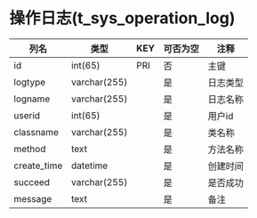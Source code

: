 # 操作日志(t_sys_operation_log)
| 列名   | 类型   | KEY  | 可否为空 | 注释   |
| ---- | ---- | ---- | ---- | ---- |
|id|int(65)|PRI|否|主键|
|logtype|varchar(255)||是|日志类型|
|logname|varchar(255)||是|日志名称|
|userid|int(65)||是|用户id|
|classname|varchar(255)||是|类名称|
|method|text||是|方法名称|
|create_time|datetime||是|创建时间|
|succeed|varchar(255)||是|是否成功|
|message|text||是|备注|
